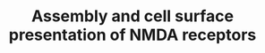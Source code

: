 ---
annotations:
- id: PW:0000103
  parent: regulatory pathway
  type: Pathway Ontology
  value: transport pathway
- id: PW:0000845
  parent: signaling pathway
  type: Pathway Ontology
  value: glutamate signaling pathway via NMDA receptor
authors:
- ReactomeTeam
- DeSl
description: N-methyl-D-aspartate receptors (NMDARs) are tetramers that consist of
  two GluN1 (GRIN1) subunits and two subunits that belong to either the GluN2 (GRIN2)
  subfamily (GluN2A, GluN2B, GluN2C and GluN2D) or the GluN3 (GRIN3) subfamily (GluN3A
  and GluN3B). The GluN2/GluN3 subunits in the NMDA tetramer can either be identical,
  constituting an NMDA di-heteromer (di-heterotetramer), which consists of two subunit
  types, GluN1 and one of GluN2s/GluN3s, or they can be two different GluN2/GluN3
  proteins, constituting an NMDA tri-heteromer (tri-heterotetramer), which consists
  of three subunit types, GluN1 and two of GluN2s/GluN3s (Monyer et al. 1992, Wafford
  et al. 1993, Sheng et al. 1994, Dunah et al. 1998, Perez-Otano et al. 2001, Chatterton
  et al. 2002, Matsuda et al. 2002, Yamakura et al. 2005, Nilsson et al. 2007, Hansen
  et al. 2014, Kaiser et al. 2018, Bhattacharya et al. 2018, Bhattacharya and Traynelis
  2018).<br>NMDA tetramers assemble in the endoplasmic reticulum and traffic to the
  plasma membrane as part of transport vesicles (McIlhinney et al. 1998, Perez-Otano
  et al. 2001). NMDA receptor subunits undergo N-glycosylation, which impacts their
  trafficking from the endoplasmic reticulum to the plasma membrane. Trafficking efficiency
  may vary among different subunits of NMDARs (Lichnereva et al. 2015). Mechanistic
  details, such as glycosyl transferases involved and the type of sugar side chains
  added, are not known.<br>As there are eight splicing isoforms of GluN1, four different
  GluN2 and two different GluN3 proteins, many different combinations of NMDAR subunits
  are possible, but only a handful of distinct NMDAR receptors have been experimentally
  confirmed and functionally studied. The composition of NMDARs affects trafficking,
  spatial (including synaptic) localization, ligand preference, channel conductivity
  and downstream signal transmission. Prevalent NMDARs differ at different stages
  of neuronal development, in different regions of the central nervous system, and
  at different levels of neuronal activity. For review, please refer to Lau and Zukin
  2007, Traynelis et al. 2010, Paoletti et al. 2013, PÃ©rez-OtaÃ±o et al. 2016, Iacobucci
  and Popescu 2017.  View original pathway at [http://www.reactome.org/PathwayBrowser/#DIAGRAM=9609736
  Reactome].
last-edited: 2021-01-25
organisms:
- Homo sapiens
redirect_from:
- /index.php/Pathway:WP5007
- /instance/WP5007
revision: null
schema-jsonld:
- '@context': https://schema.org/
  '@id': https://wikipathways.github.io/pathways/WP5007.html
  '@type': Dataset
  creator:
    '@type': Organization
    name: WikiPathways
  description: N-methyl-D-aspartate receptors (NMDARs) are tetramers that consist
    of two GluN1 (GRIN1) subunits and two subunits that belong to either the GluN2
    (GRIN2) subfamily (GluN2A, GluN2B, GluN2C and GluN2D) or the GluN3 (GRIN3) subfamily
    (GluN3A and GluN3B). The GluN2/GluN3 subunits in the NMDA tetramer can either
    be identical, constituting an NMDA di-heteromer (di-heterotetramer), which consists
    of two subunit types, GluN1 and one of GluN2s/GluN3s, or they can be two different
    GluN2/GluN3 proteins, constituting an NMDA tri-heteromer (tri-heterotetramer),
    which consists of three subunit types, GluN1 and two of GluN2s/GluN3s (Monyer
    et al. 1992, Wafford et al. 1993, Sheng et al. 1994, Dunah et al. 1998, Perez-Otano
    et al. 2001, Chatterton et al. 2002, Matsuda et al. 2002, Yamakura et al. 2005,
    Nilsson et al. 2007, Hansen et al. 2014, Kaiser et al. 2018, Bhattacharya et al.
    2018, Bhattacharya and Traynelis 2018).<br>NMDA tetramers assemble in the endoplasmic
    reticulum and traffic to the plasma membrane as part of transport vesicles (McIlhinney
    et al. 1998, Perez-Otano et al. 2001). NMDA receptor subunits undergo N-glycosylation,
    which impacts their trafficking from the endoplasmic reticulum to the plasma membrane.
    Trafficking efficiency may vary among different subunits of NMDARs (Lichnereva
    et al. 2015). Mechanistic details, such as glycosyl transferases involved and
    the type of sugar side chains added, are not known.<br>As there are eight splicing
    isoforms of GluN1, four different GluN2 and two different GluN3 proteins, many
    different combinations of NMDAR subunits are possible, but only a handful of distinct
    NMDAR receptors have been experimentally confirmed and functionally studied. The
    composition of NMDARs affects trafficking, spatial (including synaptic) localization,
    ligand preference, channel conductivity and downstream signal transmission. Prevalent
    NMDARs differ at different stages of neuronal development, in different regions
    of the central nervous system, and at different levels of neuronal activity. For
    review, please refer to Lau and Zukin 2007, Traynelis et al. 2010, Paoletti et
    al. 2013, PÃ©rez-OtaÃ±o et al. 2016, Iacobucci and Popescu 2017.  View original
    pathway at [http://www.reactome.org/PathwayBrowser/#DIAGRAM=9609736 Reactome].
  keywords:
  - 'ACTN2 '
  - ACTN2 homodimer
  - ADP
  - 'APBA1 '
  - ATP
  - Activation of NMDA
  - 'CAMK2A '
  - 'CAMK2B '
  - 'CAMK2D '
  - 'CAMK2G '
  - 'CASK '
  - CaMKII dodecamer
  - 'DLG1 '
  - DLG1 homotetramer
  - DLG1,DLG2,DLG3,DLG4
  - 'DLG2 '
  - DLG3
  - 'DLG3 '
  - DLG4
  - 'DLG4 '
  - GRIN1
  - 'GRIN1 '
  - GRIN1:GRIN2
  - GRIN1:GRIN2 NMDA
  - GRIN1:GRIN2A
  - GRIN1:GRIN2A,C,D
  - 'GRIN1:GRIN2A,C,D di-heteromers,GRIN1:GRIN2 tri-heteromers '
  - GRIN1:GRIN2A:GRIN2B
  - GRIN1:GRIN2A:GRIN2C
  - GRIN1:GRIN2A:GRIN2D
  - GRIN1:GRIN2A:GRIN3A
  - GRIN1:GRIN2A:GRIN3B
  - GRIN1:GRIN2B
  - GRIN1:GRIN2B:GRIN2D
  - GRIN1:GRIN2B:GRIN3A
  - GRIN1:GRIN2B:GRIN3B
  - GRIN1:GRIN2C
  - GRIN1:GRIN2D
  - GRIN1:GRIN3
  - GRIN1:GRIN3A
  - GRIN1:GRIN3B
  - GRIN2A
  - 'GRIN2A '
  - GRIN2B
  - 'GRIN2B '
  - GRIN2C
  - 'GRIN2C '
  - GRIN2D
  - 'GRIN2D '
  - GRIN3A
  - 'GRIN3A '
  - GRIN3B
  - 'GRIN3B '
  - 'KIF17 '
  - KIF17 dimer
  - LIN7:CASK:APBA1
  - 'LIN7A '
  - 'LIN7B '
  - 'LIN7C '
  - LRRC7
  - 'LRRC7 '
  - Microtubule
  - 'Microtubule protofilament '
  - NBEA
  - 'NBEA '
  - NBEA:DLG3
  - NEFL
  - 'NEFL '
  - NMDA
  - Pi
  - di-heteromers,
  - di-heteromers,(GRIN1:GRIN2:GRIN3 tri-heteromers)
  - di-heteromers,GRIN1:GRIN2 tri-heteromers
  - di-heterotetramer
  - di-heterotetramer:LIN7:CASK:APBA1:DLG1:KIF17:Microtubule
  - postsynaptic events
  - proteins
  - receptors
  - receptors and
  - receptors:DLG4:DLG1,DLG2,DLG3,DLG4
  - receptors:DLG4:DLG1,DLG2,DLG3,DLG4:NEFL
  - receptors:DLG4:DLG1,DLG2,DLG3,DLG4:NEFL:ACTN2
  - receptors:PSD
  - tri-heteromers
  - tri-heterotetramer
  license: CC0
  name: Assembly and cell surface presentation of NMDA receptors
seo: CreativeWork
title: Assembly and cell surface presentation of NMDA receptors
wpid: WP5007
---